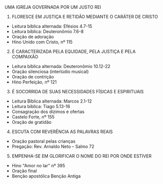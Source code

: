 UMA IGREJA GOVERNADA POR UM JUSTO REI

1) FLORESCE EM JUSTIÇA E RETIDÃO MEDIANTE O CARÁTER DE CRISTO
- Leitura bíblica alternada: Efésios 4.7-15
- Leitura bíblica: Deuteronômio 7.6-8
- Oração de adoração
- Hino Unido com Cristo, nº 115

2) É CARACTERIZADA PELA EQUIDADE, PELA JUSTIÇA E PELA COMPAIXÃO
- Leitura bíblica alternada: Deuteronômio 10.12-22
- Oração silenciosa (interlúdio musical)
- Oração de contrição 
-  Hino Perfeição, nº 121

3) É SOCORRIDA DE SUAS NECESSIDADES FÍSICAS E ESPIRITUAIS
- Leitura Bíblica alternada: Marcos 2.1-12
- Leitura bíblica: Tiago 5.13-16
- Consagração dos dízimos e ofertas
- Castelo Forte, nº 155
- Oração de gratidão


4) ESCUTA COM REVERÊNCIA AS PALAVRAS REAIS
- Oração pastoral pelas crianças
- Pregação: Rev. Arnaldo Neto – Salmo 72

5) EMPENHA-SE EM GLORIFICAR O NOME DO REI POR ONDE ESTIVER
- Hino "Amor no lar" nº 395
- Oração final 
- Benção apostólica Benção Antiga
